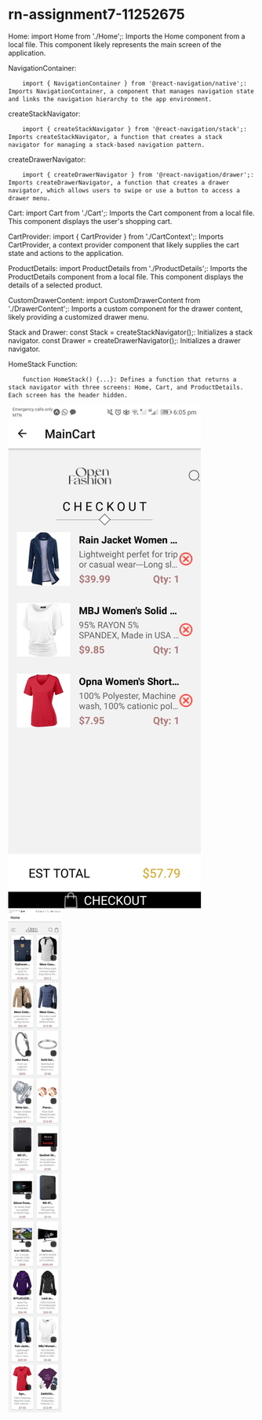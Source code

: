 # rn-assignment7-11252675

   Home:
        import Home from './Home';: Imports the Home component from a local file. This component likely represents the main screen of the application.
   
   NavigationContainer:

        import { NavigationContainer } from '@react-navigation/native';: Imports NavigationContainer, a component that manages navigation state and links the navigation hierarchy to the app environment.

   createStackNavigator:

        import { createStackNavigator } from '@react-navigation/stack';: Imports createStackNavigator, a function that creates a stack navigator for managing a stack-based navigation pattern.

   createDrawerNavigator:

        import { createDrawerNavigator } from '@react-navigation/drawer';: Imports createDrawerNavigator, a function that creates a drawer navigator, which allows users to swipe or use a button to access a drawer menu.
   
   Cart:
        import Cart from './Cart';: Imports the Cart component from a local file. This component displays the user's shopping cart.

   CartProvider:
        import { CartProvider } from './CartContext';: Imports CartProvider, a context provider component that likely supplies the cart state and actions to the application.

   ProductDetails:
        import ProductDetails from './ProductDetails';: Imports the ProductDetails component from a local file. This component displays the details of a selected product.

   CustomDrawerContent:
        import CustomDrawerContent from './DrawerContent';: Imports a custom component for the drawer content, likely providing a customized drawer menu.


   Stack and Drawer:
        const Stack = createStackNavigator();: Initializes a stack navigator.
        const Drawer = createDrawerNavigator();: Initializes a drawer navigator.

   HomeStack Function:

        function HomeStack() {...}: Defines a function that returns a stack navigator with three screens: Home, Cart, and ProductDetails. Each screen has the header hidden.




![](./assets/Readme%201.jpg)
![](./assets/Readme%202.jpg)